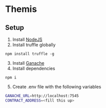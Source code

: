 # Themis
 
## Setup
1. Install [NodeJS](https://nodejs.org/en/download/)
2. Install truffle globally
```
npm install truffle -g
```
3. Install [Ganache](https://trufflesuite.com/ganache/)
4. Install dependencies
```
npm i
```
5. Create .env file with the following variables
```sh
GANACHE_URL=http://localhost:7545
CONTRACT_ADDRESS=<fill this up>
```